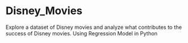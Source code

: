 # Disney_Movies

Explore a dataset of Disney movies and analyze what contributes to the success of Disney movies.
Using Regression Model in Python
